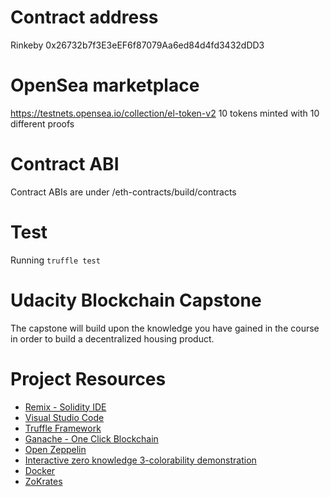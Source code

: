 # Contract address
Rinkeby 0x26732b7f3E3eEF6f87079Aa6ed84d4fd3432dDD3

# OpenSea marketplace
https://testnets.opensea.io/collection/el-token-v2
10 tokens minted with 10 different proofs

# Contract ABI
Contract ABIs are under /eth-contracts/build/contracts

# Test
Running `truffle test` 

# Udacity Blockchain Capstone

The capstone will build upon the knowledge you have gained in the course in order to build a decentralized housing product. 

# Project Resources

* [Remix - Solidity IDE](https://remix.ethereum.org/)
* [Visual Studio Code](https://code.visualstudio.com/)
* [Truffle Framework](https://truffleframework.com/)
* [Ganache - One Click Blockchain](https://truffleframework.com/ganache)
* [Open Zeppelin ](https://openzeppelin.org/)
* [Interactive zero knowledge 3-colorability demonstration](http://web.mit.edu/~ezyang/Public/graph/svg.html)
* [Docker](https://docs.docker.com/install/)
* [ZoKrates](https://github.com/Zokrates/ZoKrates)
